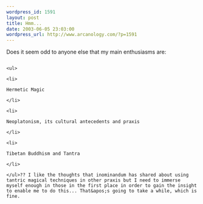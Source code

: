 ```yaml
--- 
wordpress_id: 1591
layout: post
title: Hmm...
date: 2003-06-05 23:03:00
wordpress_url: http://www.arcanology.com/?p=1591
---
```

Does it seem odd to anyone else that my main enthusiasms are:
                                                                                                                                                    
                                                                                                                                                    <ul>
                                                                                                                                                      <li>
                                                                                                                                                        Hermetic Magic
                                                                                                                                                      </li>
                                                                                                                                                      <li>
                                                                                                                                                        Neoplatonism, its cultural antecedents and praxis
                                                                                                                                                      </li>
                                                                                                                                                      <li>
                                                                                                                                                        Tibetan Buddhism and Tantra
                                                                                                                                                      </li>
                                                                                                                                                    </ul>?? I like the thoughts that inominandum has shared about using tantric magical techniques in other praxis but I need to immerse myself enough in those in the first place in order to gain the insight to enable me to do this... That&apos;s going to take a while, which is fine.